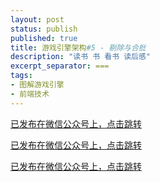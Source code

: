 ```yaml
---
layout: post
status: publish
published: true
title: 游戏引擎架构#5 - 剔除与合批
description: "读书 书 看书 读后感"
excerpt_separator: ===
tags:
- 图解游戏引擎
- 前端技术
---
```


[已发布在微信公众号上，点击跳转](https://mp.weixin.qq.com/s?__biz=MzU1ODY1ODY2NA==&mid=2247485541&idx=1&sn=1adc3d4bd3573b58dbc56e81be963abf&chksm=fc226d62cb55e474965abb9a2fbbff8eee8daaa2e541310279178af01984c0882060273fe026&token=546801700&lang=zh_CN#rd)

[已发布在微信公众号上，点击跳转](https://mp.weixin.qq.com/s?__biz=MzU1ODY1ODY2NA==&mid=2247485541&idx=1&sn=1adc3d4bd3573b58dbc56e81be963abf&chksm=fc226d62cb55e474965abb9a2fbbff8eee8daaa2e541310279178af01984c0882060273fe026&token=546801700&lang=zh_CN#rd)

[已发布在微信公众号上，点击跳转](https://mp.weixin.qq.com/s?__biz=MzU1ODY1ODY2NA==&mid=2247485541&idx=1&sn=1adc3d4bd3573b58dbc56e81be963abf&chksm=fc226d62cb55e474965abb9a2fbbff8eee8daaa2e541310279178af01984c0882060273fe026&token=546801700&lang=zh_CN#rd)


